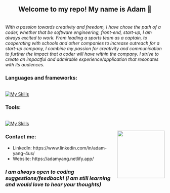 <h2 align="center">Welcome to my repo! My name is Adam 👋</h2>
<br><em>With a passion towards creativity and freedom, I have chose the path of a coder, whether that be software engineering, front-end, start-up, I am always excited to work. From leading a sports team as a captain, to cooperating with schools and other companies to increase outreach for a start-up company, I combine my passion for creativity and communication to further the impact that a coder will have within the company. I strive to create an impactful and admirable experience/application that resonates with its audiences.</em>

<!-- ### My projects:  -->

### Languages and frameworks: 
<br> [![My Skills](https://skillicons.dev/icons?i=javascript,html,css,react,py,c,java,git,latex,r,vim)](https://skillicons.dev)

### Tools:
<br>[![My Skills](https://skillicons.dev/icons?i=docker,discord,wordpress,github,figma,vscode,postgresql,terminal,ubuntu,windows)](https://skillicons.dev)

<a href="https://github.com/ayang21">
  <img height=150 align="right" src="https://github-readme-stats.vercel.app/api/top-langs?username=ayang21&layout=compact&card_width=100" />
</a>

### Contact me: 
<ul>
    <li>LinkedIn: https://www.linkedin.com/in/adam-yang-4us/ </li> 
    <li>Website: https://adamyang.netlify.app/</li>
</ul>
<h3><em>I am always open to coding suggestions/feedback! (I am still learning and would love to hear your thoughts)</em></h3>
